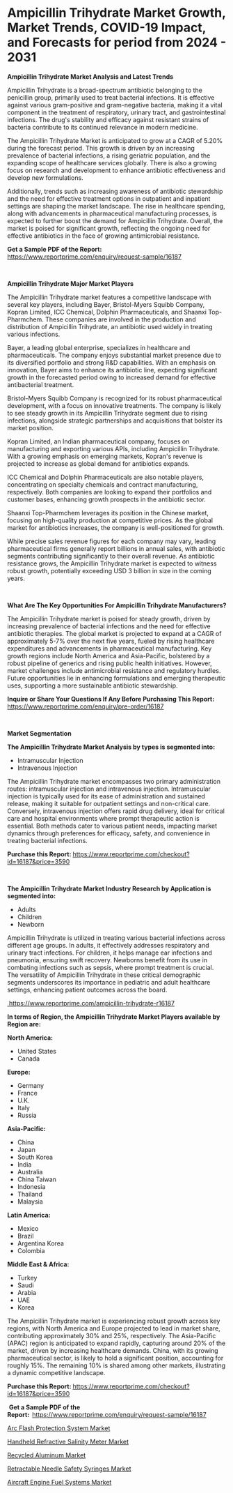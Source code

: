 <p><h1>Ampicillin Trihydrate Market Growth, Market Trends, COVID-19 Impact, and Forecasts for period from 2024 - 2031</h1></p><p><strong>Ampicillin Trihydrate Market Analysis and Latest Trends</strong></p>
<p><p>Ampicillin Trihydrate is a broad-spectrum antibiotic belonging to the penicillin group, primarily used to treat bacterial infections. It is effective against various gram-positive and gram-negative bacteria, making it a vital component in the treatment of respiratory, urinary tract, and gastrointestinal infections. The drug's stability and efficacy against resistant strains of bacteria contribute to its continued relevance in modern medicine.</p><p>The Ampicillin Trihydrate Market is anticipated to grow at a CAGR of 5.20% during the forecast period. This growth is driven by an increasing prevalence of bacterial infections, a rising geriatric population, and the expanding scope of healthcare services globally. There is also a growing focus on research and development to enhance antibiotic effectiveness and develop new formulations.</p><p>Additionally, trends such as increasing awareness of antibiotic stewardship and the need for effective treatment options in outpatient and inpatient settings are shaping the market landscape. The rise in healthcare spending, along with advancements in pharmaceutical manufacturing processes, is expected to further boost the demand for Ampicillin Trihydrate. Overall, the market is poised for significant growth, reflecting the ongoing need for effective antibiotics in the face of growing antimicrobial resistance.</p></p>
<p><strong>Get a Sample PDF of the Report:&nbsp;</strong> <a href="https://www.reportprime.com/enquiry/request-sample/16187?utm_campaign=1108&utm_medium=2&utm_source=Github&utm_content=ia&utm_term=02122024&utm_id=ampicillin-trihydrate">https://www.reportprime.com/enquiry/request-sample/16187</a></p>
<p>&nbsp;</p>
<p><strong>Ampicillin Trihydrate Major Market Players</strong></p>
<p><p>The Ampicillin Trihydrate market features a competitive landscape with several key players, including Bayer, Bristol-Myers Squibb Company, Kopran Limited, ICC Chemical, Dolphin Pharmaceuticals, and Shaanxi Top-Pharmchem. These companies are involved in the production and distribution of Ampicillin Trihydrate, an antibiotic used widely in treating various infections.</p><p>Bayer, a leading global enterprise, specializes in healthcare and pharmaceuticals. The company enjoys substantial market presence due to its diversified portfolio and strong R&D capabilities. With an emphasis on innovation, Bayer aims to enhance its antibiotic line, expecting significant growth in the forecasted period owing to increased demand for effective antibacterial treatment.</p><p>Bristol-Myers Squibb Company is recognized for its robust pharmaceutical development, with a focus on innovative treatments. The company is likely to see steady growth in its Ampicillin Trihydrate segment due to rising infections, alongside strategic partnerships and acquisitions that bolster its market position.</p><p>Kopran Limited, an Indian pharmaceutical company, focuses on manufacturing and exporting various APIs, including Ampicillin Trihydrate. With a growing emphasis on emerging markets, Kopran's revenue is projected to increase as global demand for antibiotics expands.</p><p>ICC Chemical and Dolphin Pharmaceuticals are also notable players, concentrating on specialty chemicals and contract manufacturing, respectively. Both companies are looking to expand their portfolios and customer bases, enhancing growth prospects in the antibiotic sector.</p><p>Shaanxi Top-Pharmchem leverages its position in the Chinese market, focusing on high-quality production at competitive prices. As the global market for antibiotics increases, the company is well-positioned for growth.</p><p>While precise sales revenue figures for each company may vary, leading pharmaceutical firms generally report billions in annual sales, with antibiotic segments contributing significantly to their overall revenue. As antibiotic resistance grows, the Ampicillin Trihydrate market is expected to witness robust growth, potentially exceeding USD 3 billion in size in the coming years.</p></p>
<p>&nbsp;</p>
<p><strong>What Are The Key Opportunities For Ampicillin Trihydrate Manufacturers?</strong></p>
<p><p>The Ampicillin Trihydrate market is poised for steady growth, driven by increasing prevalence of bacterial infections and the need for effective antibiotic therapies. The global market is projected to expand at a CAGR of approximately 5-7% over the next five years, fueled by rising healthcare expenditures and advancements in pharmaceutical manufacturing. Key growth regions include North America and Asia-Pacific, bolstered by a robust pipeline of generics and rising public health initiatives. However, market challenges include antimicrobial resistance and regulatory hurdles. Future opportunities lie in enhancing formulations and emerging therapeutic uses, supporting a more sustainable antibiotic stewardship.</p></p>
<p><strong>Inquire or Share Your Questions If Any Before Purchasing This Report:</strong> <a href="https://www.reportprime.com/enquiry/pre-order/16187?utm_campaign=1108&utm_medium=2&utm_source=Github&utm_content=ia&utm_term=02122024&utm_id=ampicillin-trihydrate">https://www.reportprime.com/enquiry/pre-order/16187</a></p>
<p>&nbsp;</p>
<p><strong>Market Segmentation</strong></p>
<p><strong>The Ampicillin Trihydrate Market Analysis by types is segmented into:</strong></p>
<p><ul><li>Intramuscular Injection</li><li>Intravenous Injection</li></ul></p>
<p><p>The Ampicillin Trihydrate market encompasses two primary administration routes: intramuscular injection and intravenous injection. Intramuscular injection is typically used for its ease of administration and sustained release, making it suitable for outpatient settings and non-critical care. Conversely, intravenous injection offers rapid drug delivery, ideal for critical care and hospital environments where prompt therapeutic action is essential. Both methods cater to various patient needs, impacting market dynamics through preferences for efficacy, safety, and convenience in treating bacterial infections.</p></p>
<p><strong>Purchase this Report:&nbsp;</strong><a href="https://www.reportprime.com/checkout?id=16187&price=3590&utm_campaign=1108&utm_medium=2&utm_source=Github&utm_content=ia&utm_term=02122024&utm_id=ampicillin-trihydrate">https://www.reportprime.com/checkout?id=16187&price=3590</a></p>
<p>&nbsp;</p>
<p><strong>The Ampicillin Trihydrate Market Industry Research by Application is segmented into:</strong></p>
<p><ul><li>Adults</li><li>Children</li><li>Newborn</li></ul></p>
<p><p>Ampicillin Trihydrate is utilized in treating various bacterial infections across different age groups. In adults, it effectively addresses respiratory and urinary tract infections. For children, it helps manage ear infections and pneumonia, ensuring swift recovery. Newborns benefit from its use in combating infections such as sepsis, where prompt treatment is crucial. The versatility of Ampicillin Trihydrate in these critical demographic segments underscores its importance in pediatric and adult healthcare settings, enhancing patient outcomes across the board.</p></p>
<p><a href="https://www.reportprime.com/ampicillin-trihydrate-r16187?utm_campaign=1108&utm_medium=2&utm_source=Github&utm_content=ia&utm_term=02122024&utm_id=ampicillin-trihydrate">&nbsp;https://www.reportprime.com/ampicillin-trihydrate-r16187</a></p>
<p><strong>In terms of Region, the Ampicillin Trihydrate Market Players available by Region are:</strong></p>
<p>
    <p> <strong> North America: </strong>
        <ul>
            <li>United States</li>
            <li>Canada</li>
        </ul>
        </p> 
    <p> <strong> Europe: </strong>
        <ul>
            <li>Germany</li>
            <li>France</li>
            <li>U.K.</li>
            <li>Italy</li>
            <li>Russia</li>
        </ul>
        </p> 
    <p> <strong> Asia-Pacific: </strong>
        <ul>
            <li>China</li>
            <li>Japan</li>
            <li>South Korea</li>
            <li>India</li>
            <li>Australia</li>
            <li>China Taiwan</li>
            <li>Indonesia</li>
            <li>Thailand</li>
            <li>Malaysia</li>
        </ul>
        </p> 
    <p> <strong> Latin America: </strong>
        <ul>
            <li>Mexico</li>
            <li>Brazil</li>
            <li>Argentina Korea</li>
            <li>Colombia</li>
        </ul>
        </p> 
    <p> <strong> Middle East & Africa: </strong>
        <ul>
            <li>Turkey</li>
            <li>Saudi</li>
            <li>Arabia</li>
            <li>UAE</li>
            <li>Korea</li>
        </ul>
    </p>
    </p>
<p><p>The Ampicillin Trihydrate market is experiencing robust growth across key regions, with North America and Europe projected to lead in market share, contributing approximately 30% and 25%, respectively. The Asia-Pacific (APAC) region is anticipated to expand rapidly, capturing around 20% of the market, driven by increasing healthcare demands. China, with its growing pharmaceutical sector, is likely to hold a significant position, accounting for roughly 15%. The remaining 10% is shared among other markets, illustrating a dynamic competitive landscape.</p></p>
<p><strong>Purchase this Report: </strong><a href="https://www.reportprime.com/checkout?id=16187&price=3590&utm_campaign=1108&utm_medium=2&utm_source=Github&utm_content=ia&utm_term=02122024&utm_id=ampicillin-trihydrate">https://www.reportprime.com/checkout?id=16187&price=3590</a></p>
<p>&nbsp;<strong>Get a Sample PDF of the Report:&nbsp;&nbsp;</strong><a href="https://www.reportprime.com/enquiry/request-sample/16187?utm_campaign=1108&utm_medium=2&utm_source=Github&utm_content=ia&utm_term=02122024&utm_id=ampicillin-trihydrate">https://www.reportprime.com/enquiry/request-sample/16187</a></p>
<p><strong></strong></p>
<p><p><a href="https://www.linkedin.com/pulse/factors-driving-growth-arc-flash-protection-system-market-projected-qrkoc?utm_campaign=1108&utm_medium=2&utm_source=Github&utm_content=ia&utm_term=02122024&utm_id=ampicillin-trihydrate">Arc Flash Protection System Market</a></p><p><a href="https://issuu.com/reportprime-2/docs/handheld-refractive-salinity-meter-market-size-203?utm_campaign=1108&utm_medium=2&utm_source=Github&utm_content=ia&utm_term=02122024&utm_id=ampicillin-trihydrate">Handheld Refractive Salinity Meter Market</a></p><p><a href="https://issuu.com/reportprime-2/docs/recycled-aluminum-market-size-2030.pptx?utm_campaign=1108&utm_medium=2&utm_source=Github&utm_content=ia&utm_term=02122024&utm_id=ampicillin-trihydrate">Recycled Aluminum Market</a></p><p><a href="https://github.com/CliffMedina6/Market-Research-Report-List-7/blob/main/retractable-needle-safety-syringes-market.md?utm_campaign=1108&utm_medium=2&utm_source=Github&utm_content=ia&utm_term=02122024&utm_id=ampicillin-trihydrate">Retractable Needle Safety Syringes Market</a></p><p><a href="https://www.linkedin.com/pulse/aligning-strategies-aircraft-engine-fuel-systems-market-insights-yodyc?utm_campaign=1108&utm_medium=2&utm_source=Github&utm_content=ia&utm_term=02122024&utm_id=ampicillin-trihydrate">Aircraft Engine Fuel Systems Market</a></p></p>